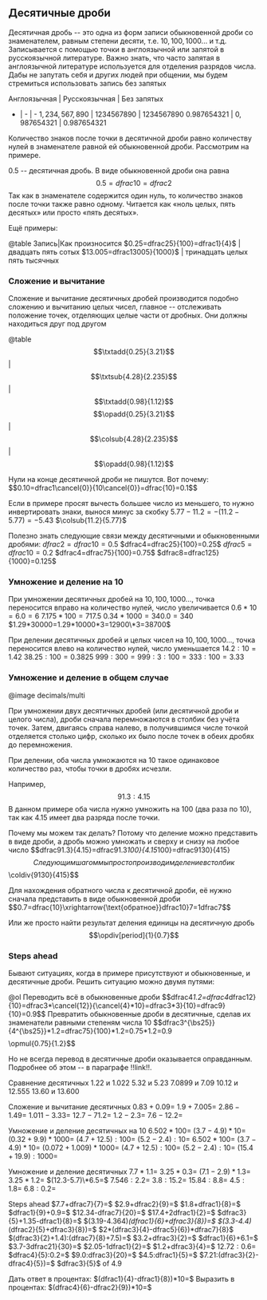## Десятичные дроби
Десятичная дробь -- это одна из форм записи обыкновенной дроби со знаменателем, равным степени десяти, т.е. $10, 100, 1000...$ и т.д. Записывается с помощью точки в англоязычной или запятой в русскоязычной литературе. Важно знать, что часто запятая в англоязычной литературе используется для отделения разрядов числа. Дабы не запутать себя и других людей при общении, мы будем стремиться использовать запись без запятых

Англоязычная | Русскоязычная | Без запятых
- | - | -
$1,234,567,890$ | $1234567890$ | $1234567890$
$0.987654321$ | $0,987654321$ | $0.987654321$

Количество знаков после точки в десятичной дроби равно количеству нулей в знаменателе равной ей обыкновенной дроби. Рассмотрим на примере.

$0.5$ -- десятичная дробь. В виде обыкновенной дроби она равна
$$0.5=dfrac{10}=dfrac2$$
Так как в знаменателе содержится один нуль, то количество знаков после точки также равно одному. Читается как «ноль целых, пять десятых» или просто «пять десятых».

Ещё примеры:

@table
Запись|Как произносится
$0.25=dfrac25}{100}=dfrac1}{4}$ | двадцать пять сотых
$13.005=dfrac13005}{1000}$ | тринадцать целых пять тысячных

### Сложение и вычитание
Сложение и вычитание десятичных дробей производится подобно сложению и вычитанию целых чисел, главное -- отслеживать положение точек, отделяющих целые части от дробных. Они должны находиться друг под другом

@table
$$\txtadd{0.25}{3.21}$$ | $$\txtsub{4.28}{2.235}$$ | $$\txtadd{0.98}{1.12}$$
$$\opadd{0.25}{3.21}$$ | $$\colsub{4.28}{2.235}$$ | $$\opadd{0.98}{1.12}$$

Нули на конце десятичной дроби не пишутся. Вот почему:
$$0.10=dfrac1\cancel{0}}{10\cancel{0}}=dfrac{10}=0.1$$

Если в примере просят вычесть большее число из меньшего, то нужно инвертировать знаки, вынося минус за скобку
$5.77-11.2=-(11.2-5.77)=-5.43$
$\colsub{11.2}{5.77}$

Полезно знать следующие связи между десятичными и обыкновенными дробями:
$dfrac2=dfrac{10}=0.5$
$dfrac4=dfrac25}{100}=0.25$
$dfrac5=dfrac{10}=0.2$
$dfrac4=dfrac75}{100}=0.75$
$dfrac8=dfrac125}{1000}=0.125$

### Умножение и деление на $10$
При умножении десятичных дробей на $10,100,1000...$, точка переносится вправо на количество нулей, число увеличивается
$0.6*10=6.0=6$
$7.175*100=717.5$
$0.34*1000=340.0=340$
$1.29*30000=1.29*10000*3=12900\*3=38700$

При делении десятичных дробей и целых чисел на $10,100,1000...$, точка переносится влево на количество нулей, число уменьшается
$14.2:10=1.42$
$38.25:100=0.3825$
$999:300=999:3:100=333:100=3.33$

### Умножение и деление в общем случае
@image decimals/multi

При умножении двух десятичных дробей (или десятичной дроби и целого числа), дроби сначала перемножаются в столбик без учёта точек. Затем, двигаясь справа налево, в получившимся числе точкой отделяется столько цифр, сколько их было после точек в обеих дробях до перемножения.

При делении, оба числа умножаются на $10$ такое одинаковое количество раз, чтобы точки в дробях исчезли.

Например,
$$91.3:4.15$$
В данном примере оба числа нужно умножить на $100$ (два раза по $10$), так как $4.15$ имеет два разряда после точки.

Почему мы можем так делать? Потому что деление можно представить в виде дроби, а дробь можно умножать и сверху и снизу на любое число
$$dfrac91.3}{4.15}=dfrac91.3*100}{4.15*100}=dfrac9130}{415}$$
Следующим шагом мы просто производим деление в столбик
$$\coldiv{9130}{415}$$

Для нахождения обратного числа к десятичной дроби, её нужно сначала представить в виде обыкновенной дроби
$$0.7=dfrac{10}\xrightarrow{\text{обратное}}dfrac10}7=1dfrac7$$

Или же просто найти результат деления единицы на десятичную дробь
$$\opdiv[period]{1}{0.7}$$

### Steps ahead
Бывают ситуациях, когда в примере присутствуют и обыкновенные, и десятичные дроби. Решить ситуацию можно двумя путями:

@ol
Переводить всё в обыкновенные дроби $$dfrac4*1.2=dfrac4*dfrac12}{10}=dfrac3*\cancel{12}}{\cancel{4}*10}=dfrac3\*3}{10}=dfrac9}{10}=0.9$$
Превратить обыкновенные дроби в десятичные, сделав их знаменатели равными степеням числа $10$ $$dfrac3^{\bs25}}{4^{\bs25}}*1.2=dfrac75}{100}*1.2=0.75\*1.2=0.9$$ $$\opmul{0.75}{1.2}$$

Но не всегда перевод в десятичные дроби оказывается оправданным. Подробнее об этом -- в параграфе !!link!!.

Сравнение десятичных
1.22 и 1.022
5.32 и 5.23
7.0899 и 7.09
10.12 и 12.555
13.60 и 13.600

Сложение и вычитание десятичных
$0.83+0.09=$
$1.9+7.005=$
$2.86-1.49=$
$1.011-3.33=$
$12.7-71.2=$
$1.2-2.3=$
$7.6-12.2=$

Умножение и деление десятичных на $10$
$6.502*100=$
$(3.7-4.9)*10=$
$(0.32+9.9)*1000=$
$(4.7+12.5):100=$
$(5.2-2.4):10=$
$6.502*100=$
$(3.7-4.9)*10=$
$(0.072+1.009)*1000=$
$(4.7+12.5):100=$
$(5.2-2.4):10=$
$(15.4+19.9):1000=$

Умножение и деление десятичных
$7.7*1.1=$
$3.25*0.3=$
$(7.1-2.9)*1.3=$
$3.25*1.2=$
$(12.3-5.7)\*6.5=$
$7.546:2.2=$
$3.8:15.2=$
$15.84:8.8=$
$4.5:1.8=$
$6.8:0.2=$

Steps ahead
$7.7+dfrac7}{7}=$
$2.9+dfrac2}{9}=$
$1.8+dfrac1}{8}=$
$dfrac1}{9}+0.9=$
$12.34-dfrac7}{20}=$
$17.4+2dfrac1}{2}=$
$dfrac3}{5}+1.35-dfrac1}{8}=$
$(3.19-4.364)_(dfrac1}{6}+dfrac3}{8})=$
$(3.3-4.4)_(dfrac2}{5}+dfrac3}{8})=$
$2*(dfrac3}{4}-dfrac5}{6})*dfrac7}{8}$
$(dfrac3}{2}+1.4):(dfrac7}{8}+7.5)=$
$3.2+dfrac3}{2}=$
$dfrac1}{6}+6.1=$
$3.7-3dfrac21}{30}=$
$2.05-1dfrac1}{2}=$
$1.2+dfrac3}{4}=$
$12.72:0.6=$
$dfrac4}{5}:0.2=$
$9.0:dfrac3}{20}=$
$4.5:dfrac1}{5}=$
$7.21:(dfrac3}{2}-dfrac4}{5})=$
$dfrac3}{5}$ of $4.9$

Дать ответ в процентах: $(dfrac1}{4}-dfrac1}{8})*10=$
Выразить в процентах: $(dfrac4}{6}-dfrac2}{9})*10=$

<!--stackedit_data:
eyJoaXN0b3J5IjpbMTQ3NTYwOTI1M119
-->